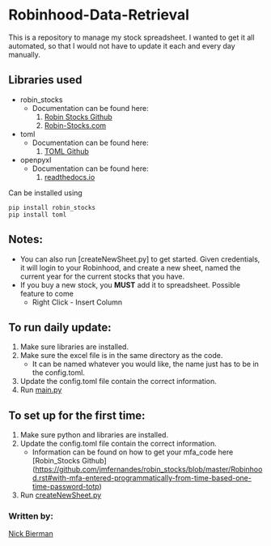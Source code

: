 # Robinhood-Data-Retrieval
This is a repository to manage my stock spreadsheet.  I wanted to get it all automated, so that I would not have to update it each and every day manually.  

## Libraries used
* robin_stocks
	* Documentation can be found here: 
		1. [Robin Stocks Github](https://github.com/jmfernandes/robin_stocks) 
		2. [Robin-Stocks.com](http://www.robin-stocks.com/en/latest/robinhood.html)
* toml
	* Documentation can be found here:
		1. [TOML Github](https://github.com/toml-lang/toml)
* openpyxl
	* Documentation can be found here:
		1. [readthedocs.io](https://openpyxl.readthedocs.io/en/stable/)

Can be installed using
```
pip install robin_stocks
pip install toml
```
## Notes:
* You can also run [createNewSheet.py] to get started.  Given credentials, it will login to your Robinhood, and create a new sheet, named the current year for the current stocks that you have.
* If you buy a new stock, you **MUST** add it to spreadsheet. Possible feature to come
	* Right Click - Insert Column

## To run daily update:
1. Make sure libraries are installed.
2. Make sure the excel file is in the same directory as the code.
	* It can be named whatever you would like, the name just has to be in the config.toml.
3. Update the config.toml file contain the correct information.
4. Run [main.py](main.py)

## To set up for the first time:
1. Make sure python and libraries are installed. 
2. Update the config.toml file contain the correct information. 
	* Information can be found on how to get your mfa_code here [Robin_Stocks Github] (https://github.com/jmfernandes/robin_stocks/blob/master/Robinhood.rst#with-mfa-entered-programmatically-from-time-based-one-time-password-totp)
3. Run [createNewSheet.py](createNewSheet.py)


### Written by:
[Nick Bierman](https://github.com/kcin999)
